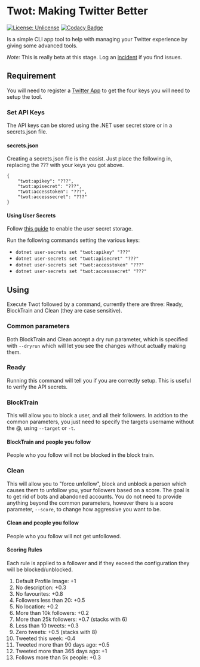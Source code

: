 # Twot: Making Twitter Better

[![License: Unlicense](https://img.shields.io/badge/license-Unlicense-blue.svg)](http://unlicense.org/) [![Codacy Badge](https://api.codacy.com/project/badge/Grade/adaa49683a7e49cd8c243e641e6f8a66)](https://www.codacy.com/manual/rmaclean/twot?utm_source=github.com&utm_medium=referral&utm_content=rmaclean/twot&utm_campaign=Badge_Grade)

Is a simple CLI app tool to help with managing your Twitter experience by giving some advanced tools.

_Note:_ This is really beta at this stage. Log an [incident](https://github.com/rmaclean/twot/issues) if you find issues.

## Requirement

You will need to register a [Twitter App](https://developer.twitter.com/en/apps) to get the four keys you will need to setup the tool.

### Set API Keys

The API keys can be stored using the .NET user secret store or in a secrets.json file.

#### secrets.json

Creating a secrets.json file is the easist. Just place the following in, replacing the ??? with your keys you got above.

```
{
    "twot:apikey": "???",
    "twot:apisecret": "???",
    "twot:accesstoken": "???",
    "twot:accesssecret": "???"
}
```

#### Using User Secrets

Follow [this guide](https://docs.microsoft.com/en-us/aspnet/core/security/app-secrets?view=aspnetcore-3.1&tabs=windows#enable-secret-storage) to enable the user secret storage.

Run the following commands setting the various keys:

- `dotnet user-secrets set "twot:apikey" "???"`  
- `dotnet user-secrets set "twot:apisecret" "???"`  
- `dotnet user-secrets set "twot:accesstoken" "???"`  
- `dotnet user-secrets set "twot:accesssecret" "???"`  

## Using

Execute Twot followed by a command, currently there are three: Ready, BlockTrain and Clean (they are case sensitive).

### Common parameters

Both BlockTrain and Clean accept a dry run parameter, which is specified with `--dryrun` which will let you see the changes without actually making them.

### Ready

Running this command will tell you if you are correctly setup. This is useful to verify the API secrets.

### BlockTrain

This will allow you to block a user, and all their followers. In addtion to the common parameters, you just need to specify the targets username without the @, using `--target` or `-t`.

#### BlockTrain and people you follow

People who you follow will not be blocked in the block train.

### Clean

This will allow you to "force unfollow", block and unblock a person which causes them to unfollow you, your followers based on a score. The goal is to get rid of bots and abandoned accounts. You do not need to provide anything beyond the common parameters, however there is a score parameter, `--score`, to change how aggressive you want to be.

#### Clean and people you follow

People who you follow will not get unfollowed.

#### Scoring Rules

Each rule is applied to a follower and if they exceed the configuration they will be blocked/unblocked.

1. Default Profile Image: +1
2. No description: +0.3
3. No favourites: +0.8
4. Followers less than 20: +0.5
5. No location: +0.2
6. More than 10k followers: +0.2
7. More than 25k followers: +0.7 (stacks with 6)
8. Less than 10 tweets: +0.3
9. Zero tweets: +0.5 (stacks with 8)
10. Tweeted this week: -0.4
11. Tweeted more than 90 days ago: +0.5
12. Tweeted more than 365 days ago: +1
13. Follows more than 5k people: +0.3
